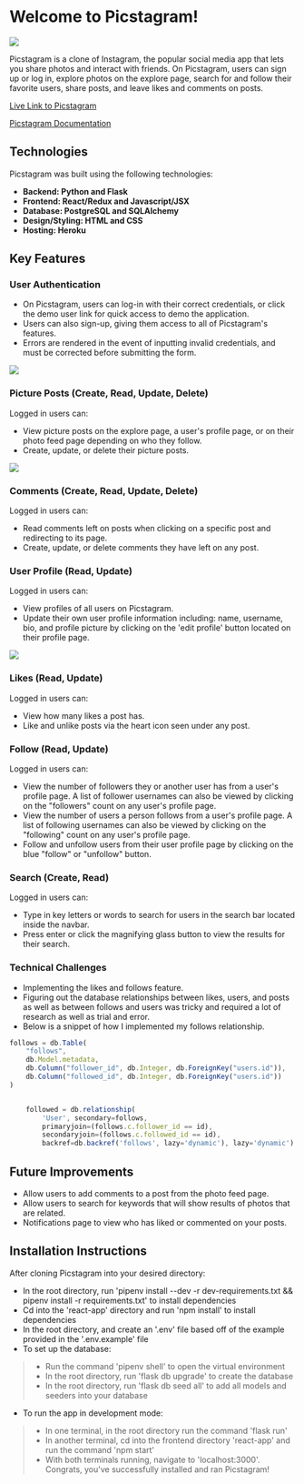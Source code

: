 <h1>Welcome to Picstagram!</h1>

<img src="https://i.postimg.cc/FH7pyQ2r/picstagram-logo.png"></img>

Picstagram is a clone of Instagram, the popular social media app that lets you share photos and interact with friends. On Picstagram, users can sign up or log in, explore photos on the explore page, search for and follow their favorite users, share posts, and leave likes and comments on posts. 

[Live Link to Picstagram](https://piccstagram.herokuapp.com/)

[Picstagram Documentation](https://github.com/Mineh222/Picstagram/wiki)

## Technologies

Picstagram was built using the following technologies:
* **Backend: Python and Flask**
* **Frontend: React/Redux and Javascript/JSX**
* **Database: PostgreSQL and SQLAlchemy**
* **Design/Styling: HTML and CSS**
* **Hosting: Heroku**

## Key Features

### User Authentication

* On Picstagram, users can log-in with their correct credentials, or click the demo user link for quick access to demo the application.
* Users can also sign-up, giving them access to all of Picstagram's features.
* Errors are rendered in the event of inputting invalid credentials, and must be corrected before submitting the form.

<img src="https://i.postimg.cc/qMzRgL7W/Screen-Shot-2022-08-14-at-11-26-21-PM.png"></img>

### Picture Posts (Create, Read, Update, Delete)

Logged in users can:
* View picture posts on the explore page, a user's profile page, or on their photo feed page depending on who they follow.
* Create, update, or delete their picture posts.

<img src="https://i.postimg.cc/5yqN7rsC/Screen-Shot-2022-09-21-at-10-41-31-PM.png"></img>

### Comments (Create, Read, Update, Delete)

Logged in users can:
* Read comments left on posts when clicking on a specific post and redirecting to its page.
* Create, update, or delete comments they have left on any post.

### User Profile (Read, Update)

Logged in users can:
* View profiles of all users on Picstagram.
* Update their own user profile information including: name, username, bio, and profile picture by clicking on the 'edit profile' button located on their profile page.

<img src="https://i.postimg.cc/YqRCQJGc/Screen-Shot-2022-09-21-at-10-43-11-PM.png"></img>

### Likes (Read, Update)

Logged in users can:
* View how many likes a post has.
* Like and unlike posts via the heart icon seen under any post.

### Follow (Read, Update)

Logged in users can:
* View the number of followers they or another user has from a user's profile page. A list of follower usernames can also be viewed by clicking on the "followers" count on any user's profile page.
* View the number of users a person follows from a user's profile page. A list of following usernames can also be viewed by clicking on the "following" count on any user's profile page.
* Follow and unfollow users from their user profile page by clicking on the blue "follow" or "unfollow" button.

### Search (Create, Read)

Logged in users can:
* Type in key letters or words to search for users in the search bar located inside the navbar.
* Press enter or click the magnifying glass button to view the results for their search.

### Technical Challenges 

* Implementing the likes and follows feature.
* Figuring out the database relationships between likes, users, and posts as well as between follows and users was tricky and required a lot of research as well as trial and error.
* Below is a snippet of how I implemented my follows relationship.

```JavaScript
follows = db.Table(
    "follows",
    db.Model.metadata,
    db.Column("follower_id", db.Integer, db.ForeignKey("users.id")),
    db.Column("followed_id", db.Integer, db.ForeignKey("users.id"))
)


    followed = db.relationship(
        'User', secondary=follows,
        primaryjoin=(follows.c.follower_id == id),
        secondaryjoin=(follows.c.followed_id == id),
        backref=db.backref('follows', lazy='dynamic'), lazy='dynamic')
```

## Future Improvements 

* Allow users to add comments to a post from the photo feed page.
* Allow users to search for keywords that will show results of photos that are related.
* Notifications page to view who has liked or commented on your posts.

## Installation Instructions
After cloning Picstagram into your desired directory:
* In the root directory, run 'pipenv install --dev -r dev-requirements.txt && pipenv install -r requirements.txt' to install dependencies
* Cd into the 'react-app' directory and run 'npm install' to install dependencies
* In the root directory, and create an '.env' file based off of the example provided in the '.env.example' file
* To set up the database:
> * Run the command 'pipenv shell' to open the virtual environment
> * In the root directory, run 'flask db upgrade' to create the database
> * In the root directory, run 'flask db seed all' to add all models and seeders into your database
* To run the app in development mode: 
> * In one terminal, in the root directory run the command 'flask run'
> * In another terminal, cd into the frontend directory 'react-app' and run the command 'npm start'
> * With both terminals running, navigate to 'localhost:3000'. Congrats, you've successfully installed and ran Picstagram!
